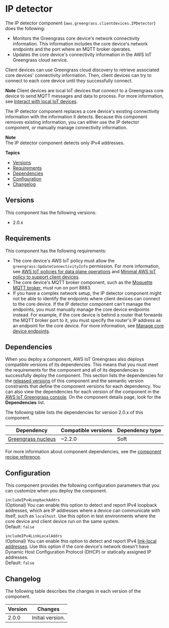 # IP detector<a name="ip-detector-component"></a>

The IP detector component \(`aws.greengrass.clientdevices.IPDetector`\) does the following:
+ Monitors the Greengrass core device's network connectivity information\. This information includes the core device's network endpoints and the port where an MQTT broker operates\.
+ Updates the core device's connectivity information in the AWS IoT Greengrass cloud service\.

Client devices can use Greengrass cloud discovery to retrieve associated core devices' connectivity information\. Then, client devices can try to connect to each core device until they successfully connect\.

**Note**  <a name="client-device-component-context"></a>
Client devices are local IoT devices that connect to a Greengrass core device to send MQTT messages and data to process\. For more information, see [Interact with local IoT devices](interact-with-local-iot-devices.md)\.

The IP detector component replaces a core device's existing connectivity information with the information it detects\. Because this component removes existing information, you can either use the IP detector component, or manually manage connectivity information\.

**Note**  
The IP detector component detects only IPv4 addresses\.

**Topics**
+ [Versions](#ip-detector-component-versions)
+ [Requirements](#ip-detector-component-requirements)
+ [Dependencies](#ip-detector-component-dependencies)
+ [Configuration](#ip-detector-component-configuration)
+ [Changelog](#ip-detector-component-changelog)

## Versions<a name="ip-detector-component-versions"></a>

This component has the following versions:
+ 2\.0\.x

## Requirements<a name="ip-detector-component-requirements"></a>

This component has the following requirements:
+ The core device's AWS IoT policy must allow the `greengrass:UpdateConnectivityInfo` permission\. For more information, see [AWS IoT policies for data plane operations](device-auth.md#iot-policies) and [Minimal AWS IoT policy to support client devices](device-auth.md#client-device-support-minimal-iot-policy)\.
+ The core device's MQTT broker component, such as the [Moquette MQTT broker](mqtt-broker-moquette-component.md), must run on port 8883\.
+ If you have a complex network setup, the IP detector component might not be able to identify the endpoints where client devices can connect to the core device\. If the IP detector component can't manage the endpoints, you must manually manage the core device endpoints instead\. For example, if the core device is behind a router that forwards the MQTT broker port to it, you must specify the router's IP address as an endpoint for the core device\. For more information, see [Manage core device endpoints](manage-core-device-endpoints.md)\.

## Dependencies<a name="ip-detector-component-dependencies"></a>

When you deploy a component, AWS IoT Greengrass also deploys compatible versions of its dependencies\. This means that you must meet the requirements for the component and all of its dependencies to successfully deploy the component\. This section lists the dependencies for the [released versions](#ip-detector-component-changelog) of this component and the semantic version constraints that define the component versions for each dependency\. You can also view the dependencies for each version of the component in the [AWS IoT Greengrass console](https://console.aws.amazon.com/greengrass)\. On the component details page, look for the **Dependencies** list\.

The following table lists the dependencies for version 2\.0\.x of this component\.


| Dependency | Compatible versions | Dependency type | 
| --- | --- | --- | 
| [Greengrass nucleus](greengrass-nucleus-component.md) | \~2\.2\.0 | Soft | 

For more information about component dependencies, see the [component recipe reference](component-recipe-reference.md#recipe-reference-component-dependencies)\.

## Configuration<a name="ip-detector-component-configuration"></a>

This component provides the following configuration parameters that you can customize when you deploy the component\.

`includeIPv4LoopbackAddrs`  
\(Optional\) You can enable this option to detect and report IPv4 loopback addresses, which are IP addresses where a device can communicate with itself, such as `localhost`\. Use this option in test environments where the core device and client device run on the same system\.  
Default: `false`

`includeIPv4LinkLocalAddrs`  
\(Optional\) You can enable this option to detect and report IPv4 [link\-local addresses](https://en.wikipedia.org/wiki/Link-local_address)\. Use this option if the core device's network doesn't have Dynamic Host Configuration Protocol \(DHCP\) or statically assigned IP addresses\.  
Default: `false`

## Changelog<a name="ip-detector-component-changelog"></a>

The following table describes the changes in each version of the component\.


|  **Version**  |  **Changes**  | 
| --- | --- | 
|  2\.0\.0  |  Initial version\.  | 